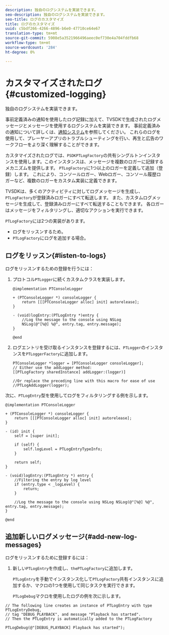 ```yaml
---
description: 独自のログシステムを実装できます。
seo-description: 独自のログシステムを実装できます。
seo-title: ログのカスタマイズ
title: ログのカスタマイズ
uuid: c5bdf266-4266-4896-b6e0-47710ce64e67
translation-type: tm+mt
source-git-commit: 5908e5a3521966496aeec0ef730e4a704fddfb68
workflow-type: tm+mt
source-wordcount: '284'
ht-degree: 0%

---
```



# カスタマイズされたログ{#customized-logging}

独自のログシステムを実装できます。

事前定義済みの通知を使用したログ記録に加えて、TVSDKで生成されたログメッセージとメッセージを使用するログシステムを実装できます。 事前定義済みの通知について詳しくは、[通知システム](../c-psdk-ios-1.4-notification-system/c-psdk-ios-1.4-notification-system.md)を参照してください。 これらのログを使用して、プレーヤーアプリのトラブルシューティングを行い、再生と広告のワークフローをより深く理解することができます。

カスタマイズされたログでは、`PSDKPTLogFactory`の共有シングルトンインスタンスを使用します。このインスタンスは、メッセージを複数のロガーに記録するメカニズムを提供します。 `PTLogFactory`に1つ以上のロガーを定義して追加（登録）します。 これにより、コンソールロガー、Webロガー、コンソール履歴ロガーなど、複数のロガーをカスタム実装に定義できます。

TVSDKは、多くのアクティビティに対してログメッセージを生成し、`PTLogFactory`が登録済みロガーにすべて転送します。 また、カスタムログメッセージを生成して、登録済みロガーにすべて転送することもできます。 各ロガーはメッセージをフィルタリングし、適切なアクションを実行できます。

`PTLogFactory`には2つの実装があります。

* ログをリッスンするため。
* `PTLogFactory`にログを追加する場合。

## ログをリッスン{#listen-to-logs}

ログをリッスンするための登録を行うには：
1. プロトコル`PTLogger`に続くカスタムクラスを実装します。

   ```
   @implementation PTConsoleLogger 
   
   + (PTConsoleLogger *) consoleLogger { 
       return [[[PTConsoleLogger alloc] init] autorelease]; 
   } 
   
   - (void)logEntry:(PTLogEntry *)entry { 
       //Log the message to the console using NSLog  
       NSLog(@"[%@] %@", entry.tag, entry.message); 
   } 
   
   @end
   ```

1. ログエントリを受け取るインスタンスを登録するには、`PTLogger`のインスタンスを`PTLoggerFactory`に追加します。

   ```
   PTConsoleLogger *logger = [PTConsoleLogger consoleLogger]; 
   // Either use the addLogger method: 
   [[PTLogFactory sharedInstance] addLogger:(logger)] 
   
   //Or replace the preceding line with this macro for ease of use 
   //PTLogAddLogger(logger); 
   ```

<!--<a id="example_3738B5A8B4C048D28695E62297CF39E3"></a>-->

次に、`PTLogEntry`型を使用してログをフィルタリングする例を示します。

```
@implementation PTConsoleLogger 
 
+ (PTConsoleLogger *) consoleLogger { 
    return [[[PTConsoleLogger alloc] init] autorelease]; 
} 
 
- (id) init { 
    self = [super init]; 
 
    if (self) { 
        self.logLevel = PTLogEntryTypeInfo; 
    } 
 
    return self; 
} 
 
- (void)logEntry:(PTLogEntry *) entry { 
    //Filtering the entry by log level  
    if (entry.type < _logLevel) { 
        return; 
    } 
 
    //Log the message to the console using NSLog NSLog(@"[%@] %@", entry.tag, entry.message); 
} 
 
@end
```

## 追加新しいログメッセージ{#add-new-log-messages}

ログをリッスンするために登録するには：
1. 新しい`PTLogEntry`を作成し、`thePTLogFactory`に追加します。

   `PTLogEntry`を手動でインスタンス化して`PTLogFactory`共有インスタンスに追加するか、マクロの1つを使用して同じタスクを実行できます。

   `PTLogDebug`マクロを使用したログの例を次に示します。

<!--<a id="example_F014436E1686468F941F4EBD1A21B18E"></a>-->

```
// The following line creates an instance of PTLogEntry with type PTLogEntryDebug, 
// tag "DEBUG_PLAYBACK", and message "Playback has started". 
// Then the PTLogEntry is automatically added to the PTLogFactory  
 
PTLogDebug(@"[DEBUG_PLAYBACK] Playback has started");
```
